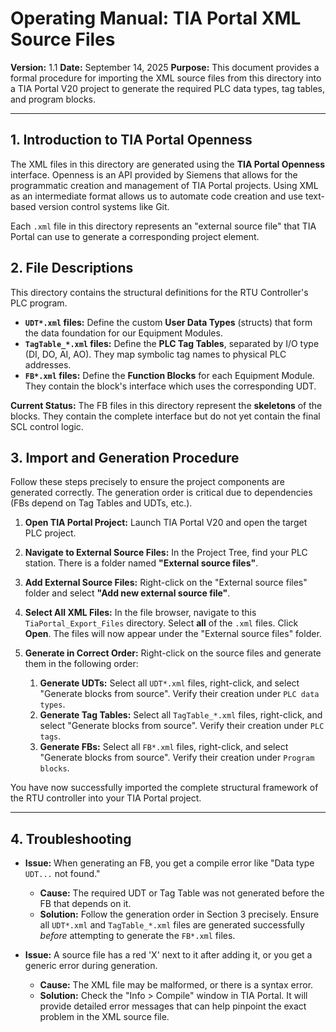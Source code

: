 # Operating Manual: TIA Portal XML Source Files

**Version:** 1.1
**Date:** September 14, 2025
**Purpose:** This document provides a formal procedure for importing the XML source files from this directory into a TIA Portal V20 project to generate the required PLC data types, tag tables, and program blocks.

---

## 1. Introduction to TIA Portal Openness

The XML files in this directory are generated using the **TIA Portal Openness** interface. Openness is an API provided by Siemens that allows for the programmatic creation and management of TIA Portal projects. Using XML as an intermediate format allows us to automate code creation and use text-based version control systems like Git.

Each `.xml` file in this directory represents an "external source file" that TIA Portal can use to generate a corresponding project element.

## 2. File Descriptions

This directory contains the structural definitions for the RTU Controller's PLC program.

*   **`UDT*.xml` files:** Define the custom **User Data Types** (structs) that form the data foundation for our Equipment Modules.
*   **`TagTable_*.xml` files:** Define the **PLC Tag Tables**, separated by I/O type (DI, DO, AI, AO). They map symbolic tag names to physical PLC addresses.
*   **`FB*.xml` files:** Define the **Function Blocks** for each Equipment Module. They contain the block's interface which uses the corresponding UDT.

**Current Status:** The FB files in this directory represent the **skeletons** of the blocks. They contain the complete interface but do not yet contain the final SCL control logic.

## 3. Import and Generation Procedure

Follow these steps precisely to ensure the project components are generated correctly. The generation order is critical due to dependencies (FBs depend on Tag Tables and UDTs, etc.).

1.  **Open TIA Portal Project:** Launch TIA Portal V20 and open the target PLC project.

2.  **Navigate to External Source Files:** In the Project Tree, find your PLC station. There is a folder named **"External source files"**.

3.  **Add External Source Files:** Right-click on the "External source files" folder and select **"Add new external source file"**.

4.  **Select All XML Files:** In the file browser, navigate to this `TiaPortal_Export_Files` directory. Select **all** of the `.xml` files. Click **Open**. The files will now appear under the "External source files" folder.

5.  **Generate in Correct Order:** Right-click on the source files and generate them in the following order:
    1.  **Generate UDTs:** Select all `UDT*.xml` files, right-click, and select "Generate blocks from source". Verify their creation under `PLC data types`.
    2.  **Generate Tag Tables:** Select all `TagTable_*.xml` files, right-click, and select "Generate blocks from source". Verify their creation under `PLC tags`.
    3.  **Generate FBs:** Select all `FB*.xml` files, right-click, and select "Generate blocks from source". Verify their creation under `Program blocks`.

You have now successfully imported the complete structural framework of the RTU controller into your TIA Portal project.

---

## 4. Troubleshooting

*   **Issue:** When generating an FB, you get a compile error like "Data type `UDT...` not found."
    *   **Cause:** The required UDT or Tag Table was not generated before the FB that depends on it.
    *   **Solution:** Follow the generation order in Section 3 precisely. Ensure all `UDT*.xml` and `TagTable_*.xml` files are generated successfully *before* attempting to generate the `FB*.xml` files.

*   **Issue:** A source file has a red 'X' next to it after adding it, or you get a generic error during generation.
    *   **Cause:** The XML file may be malformed, or there is a syntax error.
    *   **Solution:** Check the "Info > Compile" window in TIA Portal. It will provide detailed error messages that can help pinpoint the exact problem in the XML source file.
